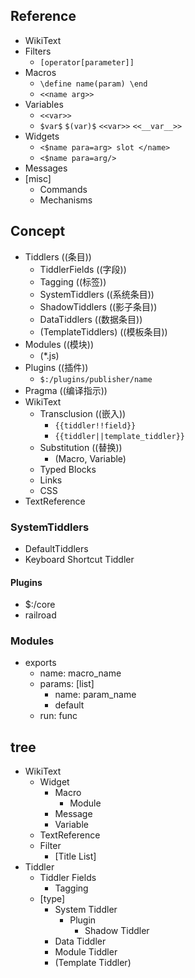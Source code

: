 ## Reference
- WikiText
- Filters
  - `[operator[parameter]]`  
- Macros
  - `\define name(param) \end`
  - `<<name arg>>`
- Variables
  - `<<var>>`
  - `$var$` `$(var)$` `<<var>>` `<<__var__>>`
- Widgets
  - `<$name para=arg> slot </name>`
  - `<$name para=arg/>`
- Messages
- [misc]
  - Commands
  - Mechanisms
## Concept
- Tiddlers ((条目))
  - TiddlerFields ((字段))
  - Tagging ((标签))
  - SystemTiddlers ((系统条目))
  - ShadowTiddlers ((影子条目))
  - DataTiddlers ((数据条目))
  - (TemplateTiddlers) ((模板条目))
- Modules ((模块))
  - (*.js)
- Plugins ((插件))
  - `$:/plugins/publisher/name`
- Pragma ((编译指示))
- WikiText
  - Transclusion ((嵌入))
    - `{{tiddler!!field}}`
    - `{{tiddler||template_tiddler}}`
  - Substitution ((替换))
    - (Macro, Variable)
  - Typed Blocks 
  - Links
  - CSS
- TextReference
### SystemTiddlers
- DefaultTiddlers
- Keyboard Shortcut Tiddler
#### Plugins
- $:/core
- railroad
### Modules
- exports
  - name: macro_name
  - params: [list]
    - name: param_name
    - default
  - run: func 
## tree
- WikiText
  - Widget
    - Macro
      - Module
    - Message
    - Variable
  - TextReference
  - Filter
    - [Title List]
- Tiddler
  - Tiddler Fields
    - Tagging
  - [type]
    - System Tiddler
      - Plugin
        - Shadow Tiddler
    - Data Tiddler
    - Module Tiddler
    - (Template Tiddler)
